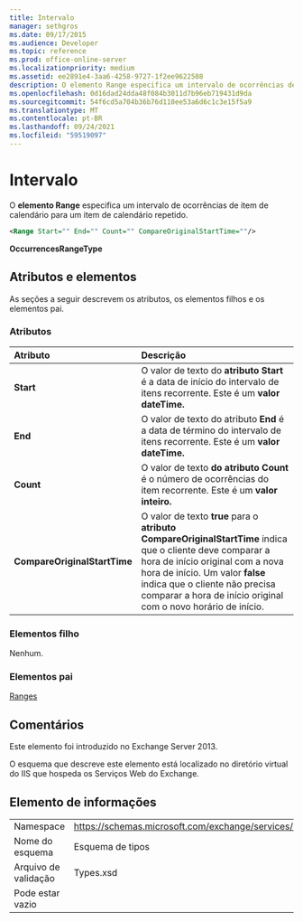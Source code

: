 ```yaml
---
title: Intervalo
manager: sethgros
ms.date: 09/17/2015
ms.audience: Developer
ms.topic: reference
ms.prod: office-online-server
ms.localizationpriority: medium
ms.assetid: ee2891e4-3aa6-4258-9727-1f2ee9622508
description: O elemento Range especifica um intervalo de ocorrências de item de calendário para um item de calendário repetido.
ms.openlocfilehash: 0d16dad24dda48f084b3011d7b96eb719431d9da
ms.sourcegitcommit: 54f6cd5a704b36b76d110ee53a6d6c1c3e15f5a9
ms.translationtype: MT
ms.contentlocale: pt-BR
ms.lasthandoff: 09/24/2021
ms.locfileid: "59519097"
---
```

# <a name="range"></a>Intervalo

O **elemento Range** especifica um intervalo de ocorrências de item de calendário para um item de calendário repetido. 
  
```XML
<Range Start="" End="" Count="" CompareOriginalStartTime=""/>
```

 **OccurrencesRangeType**
## <a name="attributes-and-elements"></a>Atributos e elementos

As seções a seguir descrevem os atributos, os elementos filhos e os elementos pai.
  
### <a name="attributes"></a>Atributos

|**Atributo**|**Descrição**|
|:-----|:-----|
|**Start** <br/> |O valor de texto do **atributo Start** é a data de início do intervalo de itens recorrente. Este é um **valor dateTime.**  <br/> |
|**End** <br/> |O valor de texto do atributo **End** é a data de término do intervalo de itens recorrente. Este é um **valor dateTime.**  <br/> |
|**Count** <br/> |O valor de texto **do atributo Count** é o número de ocorrências do item recorrente. Este é um **valor inteiro.**  <br/> |
|**CompareOriginalStartTime** <br/> |O valor de texto **true** para o **atributo CompareOriginalStartTime** indica que o cliente deve comparar a hora de início original com a nova hora de início. Um valor **false** indica que o cliente não precisa comparar a hora de início original com o novo horário de início.  <br/> |
   
### <a name="child-elements"></a>Elementos filho

Nenhum.
  
### <a name="parent-elements"></a>Elementos pai

[Ranges](ranges.md)
  
## <a name="remarks"></a>Comentários

Este elemento foi introduzido no Exchange Server 2013.
  
O esquema que descreve este elemento está localizado no diretório virtual do IIS que hospeda os Serviços Web do Exchange.
  
## <a name="element-information"></a>Elemento de informações

|||
|:-----|:-----|
|Namespace  <br/> |https://schemas.microsoft.com/exchange/services/2006/types  <br/> |
|Nome do esquema  <br/> |Esquema de tipos  <br/> |
|Arquivo de validação  <br/> |Types.xsd  <br/> |
|Pode estar vazio  <br/> ||
   

